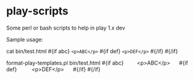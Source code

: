 # play-scripts
Some perl or bash scripts to help in play 1.x dev

Sample usage:

cat bin/test.html
 #{if abc}
`<p>ABC</p>`
 #{if def}
`<p>DEF</p>`
 #{/if}
 #{/if}

format-play-templates.pl bin/test.html 
 #{if abc}
&nbsp;&nbsp;&nbsp;&nbsp;&nbsp;&nbsp;&nbsp;&nbsp;&lt;p&gt;ABC&lt;/p&gt;
&nbsp;&nbsp;&nbsp;&nbsp;	#{if def}
&nbsp;&nbsp;&nbsp;&nbsp;&nbsp;&nbsp;&nbsp;&nbsp;		&lt;p&gt;DEF&lt;/p&gt;
&nbsp;&nbsp;&nbsp;&nbsp;	#{/if}
 #{/if}


